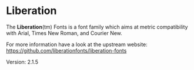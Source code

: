 # Liberation

The **Liberation**(tm) Fonts is a font family which aims at metric compatibility with Arial, Times New Roman, and Courier New.

For more information have a look at the upstream website: https://github.com/liberationfonts/liberation-fonts

Version: 2.1.5

